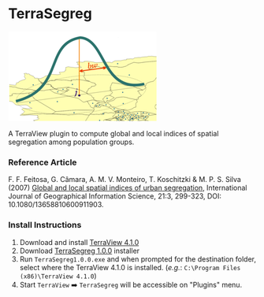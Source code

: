 # TerraSegreg

![](images/TerraSegreg.png)

A TerraView plugin to compute global and local indices of spatial segregation among population groups.

### Reference Article
F. F. Feitosa, G. Câmara, A. M. V. Monteiro, T. Koschitzki & M. P. S. Silva (2007) [Global and local spatial indices of urban segregation](https://www.tandfonline.com/doi/abs/10.1080/13658810600911903), International Journal of Geographical Information Science, 21:3, 299-323, DOI: 10.1080/13658810600911903.

### Install Instructions

1) Download and install [TerraView 4.1.0](http://www.dpi.inpe.br/terraview_previous_hidden/dow/terraView410.exe)
2) Download [TerraSegreg 1.0.0](http://www.dpi.inpe.br/terrasegreg/installer/TerraSegreg1.0.0.exe) installer
3) Run `TerraSegreg1.0.0.exe` and when prompted for the destination folder, select where the TerraView 4.1.0 is installed. (*e.g.*: `C:\Program Files (x86)\TerraView 4.1.0`)
4) Start `TerraView` :arrow_right: `TerraSegreg` will be accessible on "Plugins" menu.
